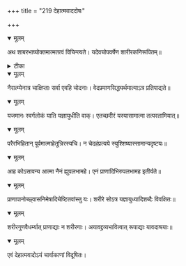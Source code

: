 +++
title = "219 देहात्मवाददोषः"

+++


<details open><summary>मूलम्</summary>

अथ शाबरभाष्योक्तमात्मतत्वं विचिन्त्यते। यदेवचोपवर्षेण शारीरकनिरूपितम्॥
</details>



<details><summary>टीका</summary>

शा. भा. आत्मवादः[ ]
</details>



<details open><summary>मूलम्</summary>

नैरात्म्येनात्र चाक्षिप्ताः सर्वा एवहि चोदनाः। वेदप्रमाणसिद्ध्यर्थमात्माऽत्र प्रतिपाद्यते॥
</details>



<details open><summary>मूलम्</summary>

यजमानः स्वर्गलोकं याति यज्ञायुधीति वाक्। एतच्छरीरं यस्यासामात्मा तत्परतामियात्॥
</details>



<details open><summary>मूलम्</summary>

परैरभिहितान् पूर्वमात्माहेतून्निरस्यचि। न चेदहंप्रत्यये स्युश्शिष्यास्सामान्यदृष्टयः॥
</details>



<details open><summary>मूलम्</summary>

आह कोऽसावन्य आत्मा नैनं ह्युपलभामहे। एनं प्राणादिभिरुपलभामह इतीर्यते॥
</details>



<details open><summary>मूलम्</summary>

प्राणापानोच्छ्वासनिमेषादिचेष्टितवांस्तु यः। शरीरे सोऽत्र यज्ञायुध्यादिशब्दैः विवक्षितः॥
</details>



<details open><summary>मूलम्</summary>

शरीरगुणवैधर्म्यात् प्राणाद्याः न शरीरगाः। अयावद्द्रव्यभावित्वात् रूपाद्याः यावदाश्रयाः॥
</details>



<details open><summary>मूलम्</summary>

एवं देहात्मवादोऽयं चार्वाकाणां विदूषितः।
</details>

